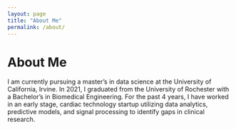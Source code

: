 ```yaml
---
layout: page
title: "About Me"
permalink: /about/
---
```


# About Me

I am currently pursuing a master’s in data science at the University of California, Irvine. In 2021, I graduated from the University of Rochester with a Bachelor’s in Biomedical Engineering. For the past 4 years, I have worked in an early stage, cardiac technology startup utilizing data analytics, predictive models, and signal processing to identify gaps in clinical research.
